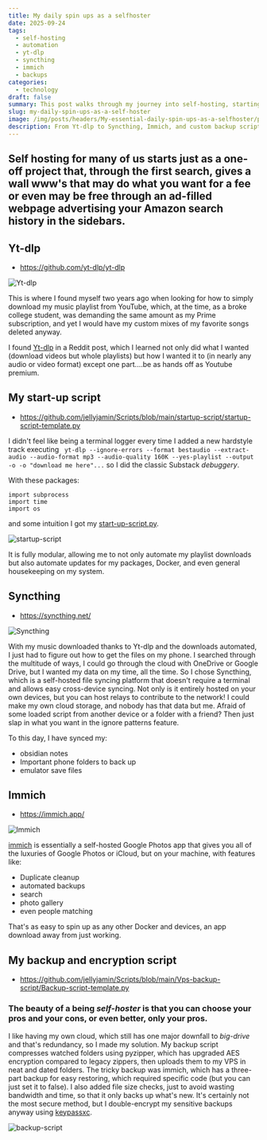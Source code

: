 ```yaml
---
title: My daily spin ups as a selfhoster
date: 2025-09-24
tags:
  - self-hosting
  - automation
  - yt-dlp
  - syncthing
  - immich
  - backups
categories:
  - technology
draft: false
summary: This post walks through my journey into self-hosting, starting from a simple need to download YouTube playlists with Yt-dlp and evolving into a modular automation script, cross-device syncing with Syncthing, private photo management via Immich, and custom backup solutions with encryption. What began as a way to save money and control my media turned into a daily self-hosting setup that gives me flexibility, privacy, and ownership of my data.
slug: my-daily-spin-ups-as-a-self-hoster
image: /img/posts/headers/My-essential-daily-spin-ups-as-a-selfhoster/pexels-joshsorenson-1714208.jpg
description: From Yt-dlp to Syncthing, Immich, and custom backup scripts — a self-hosting journey that puts privacy, automation, and data ownership first
---
```


## **S**elf hosting for many of us starts just as a one-off project that, through the first search, gives a wall www's that may do what you want for a fee or even may be free through an ad-filled webpage advertising your Amazon search history in the sidebars. 

## Yt-dlp

- https://github.com/yt-dlp/yt-dlp

<img src="/img/posts/Inlines/My-daily-spin-ups-as-a-selfhoster/Yt-dlp-github.png" 
     alt="Yt-dlp" 
     style="max-width: 100%; height: auto;">

This is where I found myself two years ago when looking for how to simply download my music playlist from YouTube, which, at the time, as a broke college student, was demanding the same amount as my Prime subscription, and yet I would have my custom mixes of my favorite songs deleted anyway. 

I found [Yt-dlp](https://github.com/yt-dlp/yt-dlp) in a Reddit post, which I learned not only did what I wanted (download videos but whole playlists) but how I wanted it to (in nearly any audio or video format) except one part....be as hands off as Youtube premium. 


## My start-up script

- https://github.com/jellyjamin/Scripts/blob/main/startup-script/startup-script-template.py

I didn't feel like being a terminal logger every time I added a new hardstyle track executing ```
yt-dlp --ignore-errors --format bestaudio --extract-audio --audio-format mp3 --audio-quality 160K --yes-playlist --output -o -o "download me here"...```  so I did the classic Substack *debuggery*. 

With these packages: 

```
import subprocess
import time
import os
```

and some intuition I got my [start-up-script.py](https://github.com/jellyjamin/Scripts/blob/main/startup-script/startup-script-template.py). 

<img src="/img/posts/Inlines/My-daily-spin-ups-as-a-selfhoster/Startup-script.png" 
     alt="startup-script" 
     style="max-width: 100%; height: auto;">

It is fully modular, allowing me to not only automate my playlist downloads but also automate updates for my packages, Docker, and even general housekeeping on my system. 


## Syncthing

- https://syncthing.net/

<img src="/img/posts/Inlines/My-daily-spin-ups-as-a-selfhoster/syncthing-site.png" 
     alt="Syncthing" 
     style="max-width: 100%; height: auto;">

With my music downloaded thanks to Yt-dlp and the downloads automated, I just had to figure out how to get the files on my phone. I searched through the multitude of ways, I could go through the cloud with OneDrive or Google Drive, but I wanted my data on my time, all the time. So I chose Syncthing, which is a self-hosted file syncing platform that doesn't require a terminal and allows easy cross-device syncing. Not only is it entirely hosted on your own devices, but you can host relays to contribute to the network! I could make my own cloud storage, and nobody has that data but me. Afraid of some loaded script from another device or a folder with a friend? Then just slap in what you want in the ignore patterns feature.

To this day, I have synced my:

- obsidian notes
- Important phone folders to back up
- emulator save files


## Immich

- https://immich.app/

<img src="/img/posts/Inlines/My-daily-spin-ups-as-a-selfhoster/Immich-site.png" 
     alt="Immich" 
     style="max-width: 100%; height: auto;">

 [immich](https://immich.app/) is essentially a self-hosted Google Photos app that gives you all of the luxuries of Google Photos or iCloud, but on your machine, with features like:

- Duplicate cleanup
- automated backups
- search 
- photo gallery
- even people matching

That's as easy to spin up as any other Docker and devices, an app download away from just working.


## My backup and encryption script

- https://github.com/jellyjamin/Scripts/blob/main/Vps-backup-script/Backup-script-template.py

### The beauty of a being *self-hoster* is that you can choose your pros and your cons, or even better, only your pros. 

I like having my own cloud, which still has one major downfall to *big-drive* and that's redundancy, so I made my solution. My backup script compresses watched folders using pyzipper, which has upgraded AES encryption compared to legacy zippers, then uploads them to my VPS in neat and dated folders. The tricky backup was immich, which has a three-part backup for easy restoring, which required specific code (but you can just set it to false). I also added file size checks, just to avoid wasting bandwidth and time, so that it only backs up what's new. It's certainly not the most secure method, but I double-encrypt my sensitive backups anyway using [keypassxc](https://keepassxc.org/).

<img src="/img/posts/Inlines/My-daily-spin-ups-as-a-selfhoster/Backup-script.png" 
     alt="backup-script" 
     style="max-width: 100%; height: auto;">


